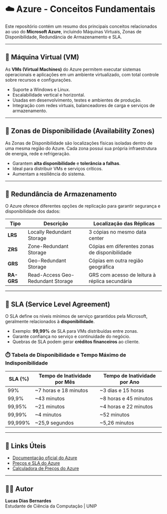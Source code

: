 # ☁️ Azure - Conceitos Fundamentais

Este repositório contém um resumo dos principais conceitos relacionados ao uso do **Microsoft Azure**, incluindo Máquinas Virtuais, Zonas de Disponibilidade, Redundância de Armazenamento e SLA.

---

## 🔹 Máquina Virtual (VM)

As **VMs (Virtual Machines)** do Azure permitem executar sistemas operacionais e aplicações em um ambiente virtualizado, com total controle sobre recursos e configurações.

- Suporte a Windows e Linux.
- Escalabilidade vertical e horizontal.
- Usadas em desenvolvimento, testes e ambientes de produção.
- Integração com redes virtuais, balanceadores de carga e serviços de armazenamento.

---

## 🔹 Zonas de Disponibilidade (Availability Zones)

As Zonas de Disponibilidade são localizações físicas isoladas dentro de uma mesma região do Azure. Cada zona possui sua própria infraestrutura de energia, rede e refrigeração.

- Garantem **alta disponibilidade** e **tolerância a falhas**.
- Ideal para distribuir VMs e serviços críticos.
- Aumentam a resiliência do sistema.

---

## 🔹 Redundância de Armazenamento

O Azure oferece diferentes opções de replicação para garantir segurança e disponibilidade dos dados:

| Tipo      | Descrição                                | Localização das Réplicas                        |
|-----------|-------------------------------------------|-------------------------------------------------|
| **LRS**   | Locally Redundant Storage                 | 3 cópias no mesmo data center                   |
| **ZRS**   | Zone-Redundant Storage                    | Cópias em diferentes zonas de disponibilidade   |
| **GRS**   | Geo-Redundant Storage                     | Cópias em outra região geográfica               |
| **RA-GRS**| Read-Access Geo-Redundant Storage         | GRS com acesso de leitura à réplica secundária  |

---

## 🔹 SLA (Service Level Agreement)

O SLA define os níveis mínimos de serviço garantidos pela Microsoft, geralmente relacionados à **disponibilidade**.

- Exemplo: **99,99%** de SLA para VMs distribuídas entre zonas.
- Garante confiança no serviço e continuidade do negócio.
- Quebras de SLA podem gerar **créditos financeiros** ao cliente.

### ⏱️ Tabela de Disponibilidade e Tempo Máximo de Indisponibilidade

| SLA (%)   | Tempo de Inatividade por Mês | Tempo de Inatividade por Ano |
|-----------|-------------------------------|-------------------------------|
| 99%       | ~7 horas e 18 minutos         | ~3 dias e 15 horas            |
| 99,9%     | ~43 minutos                   | ~8 horas e 45 minutos         |
| 99,95%    | ~21 minutos                   | ~4 horas e 22 minutos         |
| 99,99%    | ~4 minutos                    | ~52 minutos                   |
| 99,999%   | ~25,9 segundos                | ~5,26 minutos                 |

---

## 📎 Links Úteis

- [Documentação oficial do Azure](https://learn.microsoft.com/pt-br/azure/)
- [Preços e SLA do Azure](https://azure.microsoft.com/pt-br/support/legal/sla/)
- [Calculadora de Preços do Azure](https://azure.microsoft.com/pt-br/pricing/calculator/)

---

## 👨‍💻 Autor

**Lucas Dias Bernardes**  
Estudante de Ciência da Computação | UNIP
